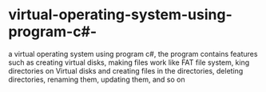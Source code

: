 # virtual-operating-system-using-program-c#-
a virtual operating system using program c#, the program contains features such as creating virtual disks, making files work like FAT file  system, king directories on Virtual disks and creating files in the directories, deleting directories, renaming them, updating them, and so on
